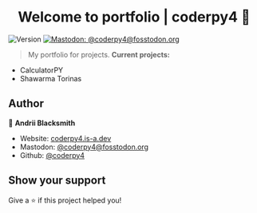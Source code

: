 <h1 align="center">Welcome to portfolio | coderpy4 👋</h1>
<p>
  <img alt="Version" src="https://img.shields.io/badge/version-0.0.2-blue.svg?cacheSeconds=2592000" />
  <a href="https://fosstodon.org/@coderpy4" target="_blank">
    <img alt="Mastodon: @coderpy4@fosstodon.org" src="https://img.shields.io/mastodon/follow/110139517867727116?domain=https%3A%2F%2Ffosstodon.org&style=social" />
  </a>
</p>

> My portfolio for projects.
**Current projects:**
* CalculatorPY
* Shawarma Torinas

## Author

👤 **Andrii Blacksmith**

* Website: [coderpy4.is-a.dev](https://coderpy4.is-a.dev)
* Mastodon: [@coderpy4@fosstodon.org](https://fosstodon.org/@coderpy4)
* Github: [@coderpy4](https://github.com/coderpy4)

## Show your support

Give a ⭐️ if this project helped you!
